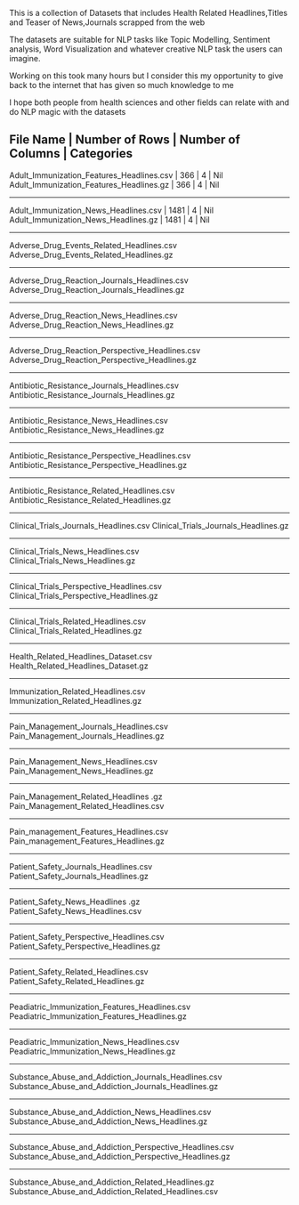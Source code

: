 This is a collection of Datasets that includes Health Related Headlines,Titles and Teaser of News,Journals scrapped from the web

The datasets are suitable for NLP tasks like Topic Modelling, Sentiment analysis, Word Visualization and whatever creative NLP task the users can imagine.

Working on this took many hours but I consider this my opportunity to give back to the internet that has given so much knowledge to me

I hope both people from health sciences and other fields can relate with and do NLP magic with the datasets


File Name                                             |  Number of Rows    | Number of Columns  |  Categories 
-------------------------------------------------------------------------------------------------------------
Adult_Immunization_Features_Headlines.csv	             |   366              |   4                |   Nil
Adult_Immunization_Features_Headlines.gz               |	 366              |   4                |   Nil
___________________________________________________________________________________________________________________
Adult_Immunization_News_Headlines.csv	                 |   1481             |   4                | Nil
Adult_Immunization_News_Headlines.gz                   |   1481             |   4                | Nil	
___________________________________________________________________________________________________________________
Adverse_Drug_Events_Related_Headlines.csv	
Adverse_Drug_Events_Related_Headlines.gz	
___________________________________________________________________________________________________________________
Adverse_Drug_Reaction_Journals_Headlines.csv	
Adverse_Drug_Reaction_Journals_Headlines.gz	
____________________________________________________________________________________________________________________
Adverse_Drug_Reaction_News_Headlines.csv	
Adverse_Drug_Reaction_News_Headlines.gz	
____________________________________________________________________________________________________________________
Adverse_Drug_Reaction_Perspective_Headlines.csv	
Adverse_Drug_Reaction_Perspective_Headlines.gz
____________________________________________________________________________________________________________________
Antibiotic_Resistance_Journals_Headlines.csv	
Antibiotic_Resistance_Journals_Headlines.gz	
____________________________________________________________________________________________________________________
Antibiotic_Resistance_News_Headlines.csv	
Antibiotic_Resistance_News_Headlines.gz	
_____________________________________________________________________________________________________________________
Antibiotic_Resistance_Perspective_Headlines.csv	
Antibiotic_Resistance_Perspective_Headlines.gz
______________________________________________________________________________________________________________________
Antibiotic_Resistance_Related_Headlines.csv	
Antibiotic_Resistance_Related_Headlines.gz	
______________________________________________________________________________________________________________________
Clinical_Trials_Journals_Headlines.csv
Clinical_Trials_Journals_Headlines.gz
______________________________________________________________________________________________________________________
Clinical_Trials_News_Headlines.csv	
Clinical_Trials_News_Headlines.gz
______________________________________________________________________________________________________________________
Clinical_Trials_Perspective_Headlines.csv
Clinical_Trials_Perspective_Headlines.gz	
______________________________________________________________________________________________________________________
Clinical_Trials_Related_Headlines.csv	
Clinical_Trials_Related_Headlines.gz
_______________________________________________________________________________________________________________________
Health_Related_Headlines_Dataset.csv
Health_Related_Headlines_Dataset.gz
_______________________________________________________________________________________________________________________
Immunization_Related_Headlines.csv	
Immunization_Related_Headlines.gz	
_______________________________________________________________________________________________________________________
Pain_Management_Journals_Headlines.csv	
Pain_Management_Journals_Headlines.gz
_______________________________________________________________________________________________________________________
Pain_Management_News_Headlines.csv	
Pain_Management_News_Headlines.gz	
_______________________________________________________________________________________________________________________
Pain_Management_Related_Headlines .gz	
Pain_Management_Related_Headlines.csv	
_______________________________________________________________________________________________________________________
Pain_management_Features_Headlines.csv	
Pain_management_Features_Headlines.gz	
_______________________________________________________________________________________________________________________
Patient_Safety_Journals_Headlines.csv	
Patient_Safety_Journals_Headlines.gz
_______________________________________________________________________________________________________________________
Patient_Safety_News_Headlines .gz	
Patient_Safety_News_Headlines.csv	
_______________________________________________________________________________________________________________________
Patient_Safety_Perspective_Headlines.csv	
Patient_Safety_Perspective_Headlines.gz
_______________________________________________________________________________________________________________________
Patient_Safety_Related_Headlines.csv	
Patient_Safety_Related_Headlines.gz	
_______________________________________________________________________________________________________________________
Peadiatric_Immunization_Features_Headlines.csv	
Peadiatric_Immunization_Features_Headlines.gz	
_______________________________________________________________________________________________________________________
Peadiatric_Immunization_News_Headlines.csv	
Peadiatric_Immunization_News_Headlines.gz	
_______________________________________________________________________________________________________________________
Substance_Abuse_and_Addiction_Journals_Headlines.csv	
Substance_Abuse_and_Addiction_Journals_Headlines.gz	
_______________________________________________________________________________________________________________________
Substance_Abuse_and_Addiction_News_Headlines.csv	
Substance_Abuse_and_Addiction_News_Headlines.gz	
________________________________________________________________________________________________________________________
Substance_Abuse_and_Addiction_Perspective_Headlines.csv	
Substance_Abuse_and_Addiction_Perspective_Headlines.gz
________________________________________________________________________________________________________________________
Substance_Abuse_and_Addiction_Related_Headlines.gz
Substance_Abuse_and_Addiction_Related_Headlines.csv



